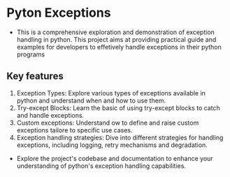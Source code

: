 # Pyton Exceptions
- This is a comprehensive exploration and demonstration of exception handling in python. This project aims at providing practical guide and examples for developers to effetively handle exceptions in their python programs

## Key features
1. Exception Types: Explore various types of exceptions available in python and understand when and how to use them.
2. Try-except Blocks: Learn the basic of using try-except blocks to catch and handle exceptions.
3. Custom exceptions: Understand ow to define and raise custom exceptions tailore to specific use cases.
4. Exception handling strategies: Dive into different strategies for handling exceptions, including logging, retry mechanisms and degradation.

- Explore the project's codebase and documentation to enhance your understanding of python's exception handling capabilities.
